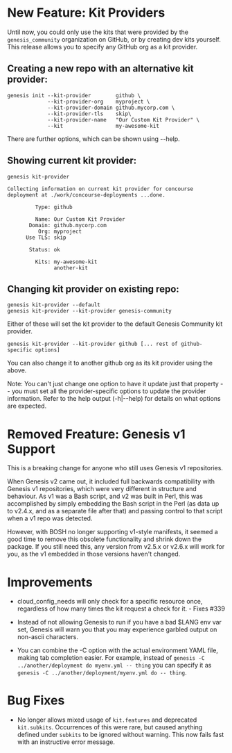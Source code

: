 # New Feature: Kit Providers

Until now, you could only use the kits that were provided by the
`genesis_community` organization on GitHub, or by creating dev kits yourself.
This release allows you to specify any GitHub org as a kit provider.

## Creating a new repo with an alternative kit provider:

```
genesis init --kit-provider        github \
             --kit-provider-org    myproject \
             --kit-provider-domain github.mycorp.com \
             --kit-provider-tls    skip\
             --kit-provider-name   "Our Custom Kit Provider" \
             --kit                 my-awesome-kit
```

There are further options, which can be shown using --help.

## Showing current kit provider:

```
genesis kit-provider

Collecting information on current kit provider for concourse deployment at ./work/concourse-deployments ...done.

         Type: github

         Name: Our Custom Kit Provider
       Domain: github.mycorp.com
          Org: myproject
      Use TLS: skip

       Status: ok

         Kits: my-awesome-kit
               another-kit

```

## Changing kit provider on existing repo:

```
genesis kit-provider --default
genesis kit-provider --kit-provider genesis-community
```

Either of these will set the kit provider to the default Genesis Community kit
provider.

```
genesis kit-provider --kit-provider github [... rest of github-specific options]
```

You can also change it to another github org as its kit provider using the
above.

Note:  You can't just change one option to have it update just that property
-- you must set all the provider-specific options to update the provider
information.  Refer to the help output (-h|--help) for details on what options
are expected.

# Removed Freature: Genesis v1 Support

This is a breaking change for anyone who still uses Genesis v1 repositories.

When Genesis v2 came out, it included full backwards compatibility with
Genesis v1 repositories, which were very different in structure and behaviour.
As v1 was a Bash script, and v2 was built in Perl, this was accomplished by
simply embedding the Bash script in the Perl (as data up to v2.4.x, and as a
separate file after that) and passing control to that script when a v1 repo
was detected.

However, with BOSH no longer supporting v1-style manifests, it seemed a good
time to remove this obsolete functionality and shrink down the package.  If
you still need this, any version from v2.5.x or v2.6.x will work for you, as
the v1 embedded in those versions haven't changed.

# Improvements

- cloud_config_needs will only check for a specific resource once, regardless
  of how many times the kit request a check for it. - Fixes #339

- Instead of not allowing Genesis to run if you have a bad $LANG env var set,
  Genesis will warn you that you may experience garbled output on non-ascii
  characters.

- You can combine the -C option with the actual environment YAML file, making
  tab completion easier.  For example, instead of `genesis -C
  ../another/deployment do myenv.yml -- thing` you can specify it as `genesis
  -C ../another/deployment/myenv.yml do -- thing`.

# Bug Fixes

- No longer allows mixed usage of `kit.features` and deprecated `kit.subkits`.
  Occurrences of this were rare, but caused anything defined under `subkits`
  to be ignored without warning.  This now fails fast with an instructive
  error message.


